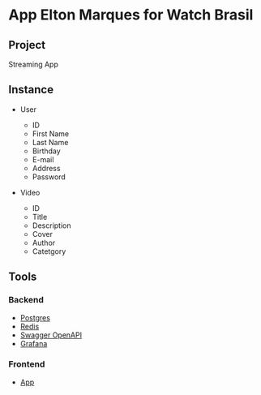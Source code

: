 # App Elton Marques for Watch Brasil

## Project

Streaming App

## Instance

- User
  
  - ID
  - First Name
  - Last Name
  - Birthday
  - E-mail
  - Address
  - Password

- Video
  
  - ID
  - Title
  - Description
  - Cover
  - Author
  - Catetgory

## Tools

### Backend

- [Postgres](http://localhost:6379)
- [Redis](http://localhost:5432)
- [Swagger OpenAPI](http://localhost:8001/api)
- [Grafana](http://localhost:5000)

### Frontend

- [App](http://localhost:3000)
